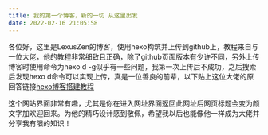 ```yaml
---
title: 我的第一个博客，新的一切 从这里出发
date: 2022-02-16 21:05:58
---
```

各位好，这里是LexusZen的博客，使用hexo构筑并上传到github上，教程来自与一位大佬，他的教程非常细致且正确，除了github页面版本有少许不同，另外上传博客时使用命令为hexo d -g似乎有一些问题，我第一次上传后不成功，之后搜索后发现hexo d命令可以实现上传，真是一位善良的前辈，以下贴上这位大佬的原回答链接[hexo博客搭建教程](https://www.cnblogs.com/huanhao/p/hexobase.html)

这个网站界面非常有趣，尤其是你在进入网址界面返回此网址后网页标题会变为颜文字加欢迎回来。为他的精巧设计感到敬佩，希望我以后也能像他一样成为大佬并分享我有限的知识！

